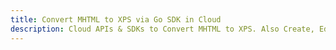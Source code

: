 ---title: Convert MHTML to XPS via Go SDK in Clouddescription: Cloud APIs & SDKs to Convert MHTML to XPS. Also Create, Edit & Render Microsoft Word & OpenOffice documents in the Cloud.---